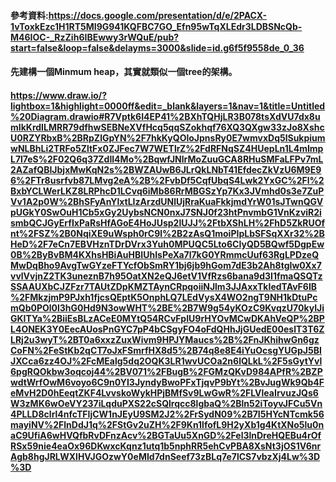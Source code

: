 #### 參考資料:https://docs.google.com/presentation/d/e/2PACX-1vToxkEzc1H1RT5MI9G941KQFBC7GO_Efn95wTqXLEdr3LDBSNcQb-M46IOC-_RzZih6IBEwwy3rWQuE/pub?start=false&loop=false&delayms=3000&slide=id.g6f5f9558de_0_36
#### 先建構一個Minmum heap，其實就類似一個tree的架構。
#### https://www.draw.io/?lightbox=1&highlight=0000ff&edit=_blank&layers=1&nav=1&title=Untitled%20Diagram.drawio#R7Vptk6I4EP41%2BXhTQHjLR3B078tsXdVU7dx8umIkKrdILMRR79dfhwSEBNeXVfHcq5qqSZokhqf76XQ3QXgw33zJo8XshcU0RZYRbxB%2BRpZlGpYN%2F7hkKyQOloJpnsRy0E7wmvxDq5lSukpiumwNLBhLi2TRFo5ZltFx0ZJFec7W7WETlrZ%2FdRFNqSZ4HUepLn1L4mImpL7l7eS%2F02Q6q37ZdIl4Mo%2BqwfJNlrMoZuuGCA8RHuSMFaLFPv7mL2AZafQBIJbjxMwKqN2s%2BWZAUwB6JLrQkLNbT41EfdecZkVzU6M9E96%2FTr8usrfvb87LMvg2eA%2B%2FvbDf5CqfUbqS4Lwk2YxGC%2Fl%2BxbYCLWerLKZ8LRPhcD1LCvq6iMb86RrMBGSzYp7Kx3JVmhd0s3e7ZuPVv1A2p0W%2BhSFyAnYlxtLIzArzdUNlUjRraKuaFkkjmdYrW01sJTwnQGVpUGkY0SwOuH1Cb5xGy2UybsNCN0nxJ7SNJ0f23htPnvmbG1VnKzviR2ismbQCJGyErfIxPaRsHfAGoE4HoJUsp2lUJJ%2FtbXShLH%2FhD5ZkRUOfnt%2FSZ%2B0NqiXE9uWsph0rC9l%2B2zAsQ1moiPIpLbSFSqXXr32%2BHeD%2F7eCn7EBVHznTDrDVrx3Yuh0MPUQC5Lto6CIyQD5BQwf5DgpEw0B%2ByBvBM4KXhsHBiAuHBIUhIsPeXa7l7kG0YRmmcUuf63RgLPDzeQMwDqBho9AvgTwGYzeFTYcfObSmRY1bj6jb9hGom7dE3b2Ah8tgIw0Xx7vvlVvjnZ2TK3uneznB7h95OatXN2eQJ6etV1VfRzs6bana9d3I1fmaQSQTzSSAAUXbCJZFzr7TAUtZDpKMZTAynCRpqoiiNJlm3JJAxxTkIedTAvF6IB%2FMkzjmP9PJxh1fjcsQEptK5OnphLQ7LEdVysX4WO2ngT9NH1kDtuPcmQb0POl0l3hG0Hd9N3owWHT%2BE%2B7W9g54yKOzC9KvqzU70kyIJiGKITYa%2BiiEsBLzACeE0MYtQ54RCvFpIU9rHYOvMCwDKAhVeQP%2BPL4ONEK3Y0EecAUosPnGYC7pP4bCSgyFO4oFdQHhJjGUedE00eslT3T6ZLRj2u3wyT%2BT0a6xxzZuxWivm9HPJYMaucs%2B%2FnJKhihwGn6gzCoFN%2FeStKb2qCT7oJxFSmrfHX8d5%2B74q8e8E4iYuOcsgYUGpJ5BIJXCca6zz4OJ%2FcMEalg5dq2OQK3LR1wvUCOa2n6lQLkL%2F5sGytYvl6pgRQOkbw3oqcoj44%2BV071%2FBugB%2FGMzQKvD984APfR%2BZPwdtWrfOwM6voyo6C9n0YI3JyndyBwoPFxTjqvP9bYt%2BvJugWk9Qb4FeMvH2D0hEeqtZKF4LvvskoWykHPjBMfSv9LwGwR%2FLVleaIrvuzJQs6W3zMK6wOeVY237iLqduPXS22cSQlrqcc8lgbaQ%2Bln52iToyvJFCu5Vn4PLLD8clrl4nfcTFIjCW1nJEyU9SM2J2%2FrSydN09%2B7I5HYcNTcmk56mayiNV%2FlnDdJ1q%2FStGv2uZH%2F9Kn1lfofL9H2yXb1g4KtXNo5lu0naC9UfiA6wHVQfbRvDFnzAcv%2BGTaUu5XnGD%2Fel3lnDreHQEBu4rOfRSx59nie4eaOx96DKwxcKqnz1utq1b5nphRR5ehCvPBA8XsNt3jOS1V6nrAgb8hgJRLWXlHVJGOzwY0eMId7dnSeef73zBLq7e7lCS7vbzXj4Lw%3D%3D
